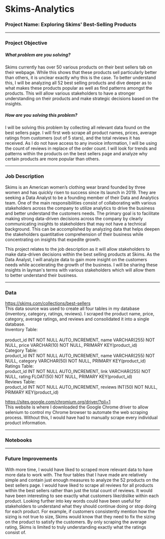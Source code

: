 # Skims-Analytics

### Project Name: Exploring Skims' Best-Selling Products
***
### Project Objective
##### What problem are you solving?
Skims currently has over 50 various products on their best sellers tab on their webpage. While this shows that these products sell particularly better than others, it is unclear exactly why this is the case. To better understand this, I will be analyzing all 52 best selling products and dive deeper as to what makes these products popular as well as find patterns amongst the products. This will allow various stakeholders to have a stronger understanding on their products and make strategic decisions based on the insights.
##### How are you solving this problem?
I will be solving this problem by collecting all relevant data found on the best sellers page. I will first web scrape all product names, prices, average ratings from customers (out of 5 stars), and the total reviews it has received. As I do not have access to any invoice information, I will be using the count of reviews in replace of the order count. I will look for trends and patterns within the products on the best sellers page and analyze why certain products are more popular than others.
***
### Job Description
Skims is an American women’s clothing wear brand founded by three women and has quickly risen to success since its launch in 2019. They are seeking a Data Analyst to be a founding member of their Data and Analytics team. One of the main responsibilities consist of collaborating with various stakeholders across the company to utilize analytics to drive the business and better understand the customers needs. The primary goal is to facilitate making strong data-driven decisions across the company by clearly communicating insights to stakeholders that may not have a technical background. This can be accomplished by analyzing data that helps deepen the stakeholders quantitative comprehension of their business while concentrating on insights that expedite growth.

This project relates to the job description as it will allow stakeholders to make data-driven decisions within the best selling products at Skims. As the Data Analyst, I will analyze data to gain more insight on the customers needs while accelerating the growth of the business. I will be sharing these insights in layman's terms with various stakeholders which will allow them to better understand their business. 
***
### Data
https://skims.com/collections/best-sellers <br>
This data source was used to create all four tables in my database (inventory, category, ratings, reviews). I scraped the product name, price, category, average ratings, and reviews and consolidated it into a single database. <br>
Inventory Table: <br>	
  product_id INT NOT NULL AUTO_INCREMENT,
  name VARCHAR(255) NOT NULL,
	price VARCHAR(10) NOT NULL,
	PRIMARY KEY(product_id) <br>
Category Table: <br>
	product_id INT NOT NULL AUTO_INCREMENT,
	name VARCHAR(255) NOT NULL,
	category VARCHAR(50) NOT NULL,
	PRIMARY KEY(product_id) <br>
Ratings Table: <br>
 	product_id INT NOT NULL AUTO_INCREMENT,
	link VARCHAR(255) NOT NULL,
	rating FLOAT(50) NOT NULL,
	PRIMARY KEY(product_id) <br>
Reviews Table: <br>
	product_id INT NOT NULL AUTO_INCREMENT,
	reviews INT(50) NOT NULL,
	PRIMARY KEY(product_id) <br>
	
https://sites.google.com/chromium.org/driver/?pli=1 <br>
This website is where I downloaded the Google Chrome driver to allow selenium to control my Chrome browser to automate the web scraping process. Without this, I would have had to manually scrape every individual product information.
***
### Notebooks
***
### Future Improvements
With more time, I would have liked to scraped more relevant data to have more data to work with. The four tables that I have made are relatively simple and contain just enough measures to analyze the 52 products on the best sellers page. I would have liked to scrape all reviews for all products within the best sellers rather than just the total count of reviews. It would have been interesting to see exactly what customers like/dislike within each product. Looking further into key words could have been useful for stakeholders to understand what they should continue doing or stop doing for each product. For example, if customers consistently mention how the sizing is not true to size, Skims would know that they need to fix the sizing on the product to satisfy the customers. By only scraping the average rating, Skims is limited to truly understanding exactly what the ratings consist of.
